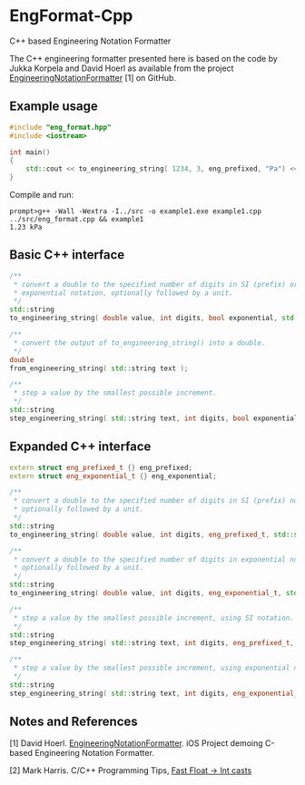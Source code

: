 EngFormat-Cpp
=============

C++ based Engineering Notation Formatter

The C++ engineering formatter presented here is based on the code by Jukka Korpela and David Hoerl as available from the project [EngineeringNotationFormatter](https://github.com/dhoerl/EngineeringNotationFormatter) [1] on GitHub.

Example usage
-------------
```Cpp
#include "eng_format.hpp"
#include <iostream>

int main()
{
    std::cout << to_engineering_string( 1234, 3, eng_prefixed, "Pa") << std::endl;
}
```

Compile and run:
```
prompt>g++ -Wall -Wextra -I../src -o example1.exe example1.cpp ../src/eng_format.cpp && example1
1.23 kPa
```

Basic C++ interface
-------------------
```Cpp
/**
 * convert a double to the specified number of digits in SI (prefix) or
 * exponential notation, optionally followed by a unit.
 */
std::string
to_engineering_string( double value, int digits, bool exponential, std::string unit = "" );

/**
 * convert the output of to_engineering_string() into a double.
 */
double
from_engineering_string( std::string text );

/**
 * step a value by the smallest possible increment.
 */
std::string
step_engineering_string( std::string text, int digits, bool exponential, bool positive );
```

Expanded C++ interface
----------------------

```Cpp
extern struct eng_prefixed_t {} eng_prefixed;
extern struct eng_exponential_t {} eng_exponential;

/**
 * convert a double to the specified number of digits in SI (prefix) notation,
 * optionally followed by a unit.
 */
std::string
to_engineering_string( double value, int digits, eng_prefixed_t, std::string unit = "" );

/**
 * convert a double to the specified number of digits in exponential notation,
 * optionally followed by a unit.
 */
std::string
to_engineering_string( double value, int digits, eng_exponential_t, std::string unit = "" );

/**
 * step a value by the smallest possible increment, using SI notation.
 */
std::string
step_engineering_string( std::string text, int digits, eng_prefixed_t, bool positive );

/**
 * step a value by the smallest possible increment, using exponential notation.
 */
std::string
step_engineering_string( std::string text, int digits, eng_exponential_t, bool positive );
```

Notes and References
--------------------

[1] David Hoerl. [EngineeringNotationFormatter](https://github.com/dhoerl/EngineeringNotationFormatter). iOS Project demoing C-based Engineering Notation Formatter.

[2] Mark Harris. C/C++ Programming Tips, [Fast Float -> Int casts](http://wwwx.cs.unc.edu/~sud/tips/Programming_Tips.html)
